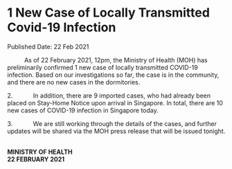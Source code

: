 <html>
    <meta http-equiv="Content-Type" content="text/html; charset=utf-8"/>
    <meta charset="utf-8"/>
    <title>1 New Case of Locally Transmitted Covid-19 Infection</title>
    <body><h1>1 New Case of Locally Transmitted Covid-19 Infection</h1>
    <p>Published Date: 22 Feb 2021</p> <p>&nbsp; &nbsp; &nbsp; &nbsp; &nbsp; As of 22 February 2021, 12pm, the Ministry of Health (MOH) has preliminarily confirmed 1 new case of locally transmitted COVID-19 infection. Based on our investigations so far, the case is in the community, and there are no new cases in the dormitories.</p><p>2.&nbsp;&nbsp;&nbsp;&nbsp;&nbsp;&nbsp;&nbsp;&nbsp;&nbsp;&nbsp;&nbsp; In addition, there are 9 imported cases, who had already been placed on Stay-Home Notice upon arrival in Singapore. In total, there are 10 new cases of COVID-19 infection in Singapore today.<br></p><p>3.&nbsp;&nbsp;&nbsp;&nbsp;&nbsp;&nbsp;&nbsp;&nbsp;&nbsp;&nbsp;&nbsp; We are still working through the details of the cases, and further updates will be shared via the MOH press release that will be issued tonight.<br></p><p><strong><br>MINISTRY OF HEALTH<br>22 FEBRUARY 2021</strong></p></body>
</html>
